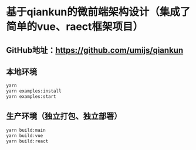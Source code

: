 # 基于qiankun的微前端架构设计（集成了简单的vue、raect框架项目）

## GitHub地址：https://github.com/umijs/qiankun

## 本地环境
```bash
yarn
yarn examples:install
yarn examples:start
```

## 生产环境（独立打包、独立部署）
```bash
yarn build:main
yarn build:vue
yarn build:react
```